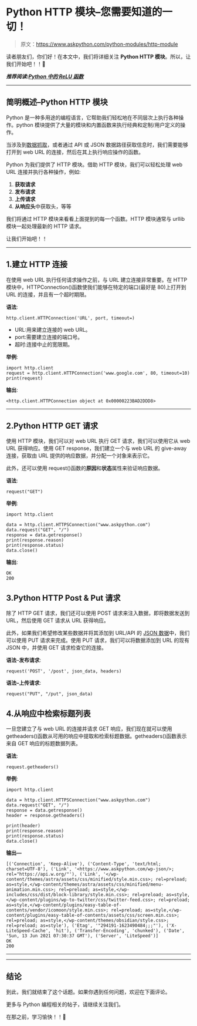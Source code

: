# Python HTTP 模块–您需要知道的一切！

> 原文：<https://www.askpython.com/python-modules/http-module>

读者朋友们，你们好！在本文中，我们将详细关注 **Python HTTP 模块**。所以，让我们开始吧！！🙂

***推荐阅读:[Python 中的 ReLU 函数](https://www.askpython.com/python/examples/relu-function)***

* * *

## 简明概述–Python HTTP 模块

Python 是一种多用途的编程语言，它帮助我们轻松地在不同层次上执行各种操作。python 模块提供了大量的模块和内置函数来执行经典和定制/用户定义的操作。

当涉及到[数据抓取](https://www.askpython.com/python/beautiful-soup-web-scraping)，或者通过 API 或 JSON 数据路径获取信息时，我们需要能够打开到 web URL 的连接，然后在其上执行响应操作的函数。

Python 为我们提供了 HTTP 模块。借助 HTTP 模块，我们可以轻松处理 web URL 连接并执行各种操作，例如:

1.  **获取请求**
2.  **发布请求**
3.  **上传请求**
4.  **从响应头**中获取头，等等

我们将通过 HTTP 模块来看看上面提到的每一个函数。HTTP 模块通常与 urllib 模块一起处理最新的 HTTP 请求。

让我们开始吧！！

* * *

## 1.建立 HTTP 连接

在使用 web URL 执行任何请求操作之前，与 URL 建立连接非常重要。在 HTTP 模块中，HTTPConnection()函数使我们能够在特定的端口(最好是 80)上打开到 URL 的连接，并且有一个超时期限。

**语法**:

```
http.client.HTTPConnection('URL', port, timeout=)

```

*   URL:用来建立连接的 web URL。
*   port:需要建立连接的端口号。
*   超时:连接中止的宽限期。

**举例**:

```
import http.client
request = http.client.HTTPConnection('www.google.com', 80, timeout=10)
print(request)

```

**输出**:

```
<http.client.HTTPConnection object at 0x00000223BAD2DDD8>

```

* * *

## 2.Python HTTP GET 请求

使用 HTTP 模块，我们可以对 web URL 执行 GET 请求，我们可以使用它从 web URL 获得响应。使用 GET response，我们建立一个与 web URL 的 give-away 连接，获取由 URL 提供的响应数据，并分配一个对象来表示它。

此外，还可以使用 request()函数的**原因**和**状态**属性来验证响应数据。

**语法**:

```
request("GET")

```

**举例**:

```
import http.client

data = http.client.HTTPSConnection("www.askpython.com")
data.request("GET", "/")
response = data.getresponse()
print(response.reason)
print(response.status)
data.close()

```

**输出**:

```
OK
200

```

## 3.Python HTTP Post & Put 请求

除了 HTTP GET 请求，我们还可以使用 POST 请求来注入数据，即将数据发送到 URL，然后使用 GET 请求从 URL 获得响应。

此外，如果我们希望修改某些数据并将其添加到 URL/API 的 [JSON 数据](https://www.askpython.com/python/examples/serialize-deserialize-json)中，我们可以使用 PUT 请求来完成。使用 PUT 请求，我们可以将数据添加到 URL 的现有 JSON 中，并使用 GET 请求检查它的连接。

**语法**–**发布请求**:

```
request('POST', '/post', json_data, headers)

```

**语法–上传请求**:

```
request("PUT", "/put", json_data)

```

## 4.从响应中检索标题列表

一旦您建立了与 web URL 的连接并请求 GET 响应，我们现在就可以使用 getheaders()函数从可用的响应中提取和检索标题数据。getheaders()函数表示来自 GET 响应的标题数据列表。

**语法**:

```
request.getheaders()

```

**举例**:

```
import http.client

data = http.client.HTTPSConnection("www.askpython.com")
data.request("GET", "/")
response = data.getresponse()
header = response.getheaders()

print(header)
print(response.reason)
print(response.status)
data.close()

```

**输出—**

```
[('Connection', 'Keep-Alive'), ('Content-Type', 'text/html; charset=UTF-8'), ('Link', '<https://www.askpython.com/wp-json/>; rel="https://api.w.org/"'), ('Link', '</wp-content/themes/astra/assets/css/minified/style.min.css>; rel=preload; as=style,</wp-content/themes/astra/assets/css/minified/menu-animation.min.css>; rel=preload; as=style,</wp-includes/css/dist/block-library/style.min.css>; rel=preload; as=style,</wp-content/plugins/wp-to-twitter/css/twitter-feed.css>; rel=preload; as=style,</wp-content/plugins/easy-table-of-contents/vendor/icomoon/style.min.css>; rel=preload; as=style,</wp-content/plugins/easy-table-of-contents/assets/css/screen.min.css>; rel=preload; as=style,</wp-content/themes/obsidian/style.css>; rel=preload; as=style'), ('Etag', '"294191-1623490484;;;"'), ('X-LiteSpeed-Cache', 'hit'), ('Transfer-Encoding', 'chunked'), ('Date', 'Sun, 13 Jun 2021 07:30:37 GMT'), ('Server', 'LiteSpeed')]
OK 
200

```

* * *

* * *

## 结论

到此，我们就结束了这个话题。如果你遇到任何问题，欢迎在下面评论。

更多与 Python 编程相关的帖子，请继续关注我们。

在那之前，学习愉快！！🙂